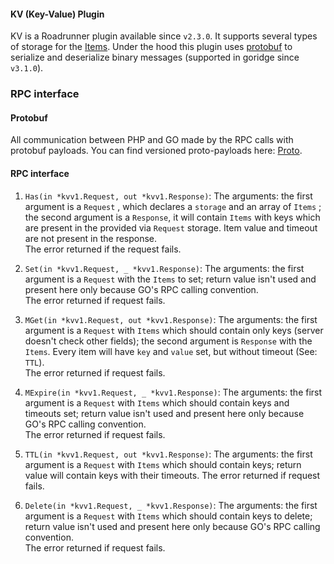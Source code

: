 #### KV (Key-Value) Plugin

KV is a Roadrunner plugin available since `v2.3.0`. It supports several types of storage for the [Items](https://github.com/spiral/roadrunner/blob/master/pkg/proto/kv/v1beta/kv.proto#L12). Under the hood this plugin uses [protobuf](https://github.com/spiral/roadrunner/blob/master/pkg/proto/kv/v1beta/kv.proto) to serialize and deserialize binary messages (supported in goridge since `v3.1.0`).

### RPC interface
#### Protobuf
All communication between PHP and GO made by the RPC calls with protobuf payloads. You can find versioned proto-payloads here: [Proto](https://github.com/spiral/roadrunner/blob/master/pkg/proto).  

#### RPC interface

1. `Has(in *kvv1.Request, out *kvv1.Response)`: The arguments: the first argument is a `Request` , which declares a `storage` and an array of `Items` ; the second argument is a `Response`, it will contain `Items` with keys which are present in the provided via `Request` storage. Item value and timeout are not present in the response.  
The error returned if the request fails.  

2. `Set(in *kvv1.Request, _ *kvv1.Response)`: The arguments: the first argument is a `Request` with the `Items` to set; return value isn't used and present here only because GO's RPC calling convention.  
The error returned if request fails.  

3. `MGet(in *kvv1.Request, out *kvv1.Response)`: The arguments: the first argument is a `Request` with `Items` which should contain only keys (server doesn't check other fields); the second argument is `Response` with the `Items`. Every item will have `key` and `value` set, but without timeout (See: `TTL`).  
The error returned if request fails.  
   
4. `MExpire(in *kvv1.Request, _ *kvv1.Response)`: The arguments: the first argument is a `Request` with `Items` which should contain keys and timeouts set; return value isn't used and present here only because GO's RPC calling convention.  
The error returned if request fails.  

5. `TTL(in *kvv1.Request, out *kvv1.Response)`: The arguments: the first argument is a `Request` with `Items` which should contain keys; return value will contain keys with their timeouts. 
   The error returned if request fails.  

6. `Delete(in *kvv1.Request, _ *kvv1.Response)`: The arguments: the first argument is a `Request` with `Items` which should contain keys to delete; return value isn't used and present here only because GO's RPC calling convention.  
   The error returned if request fails.  
